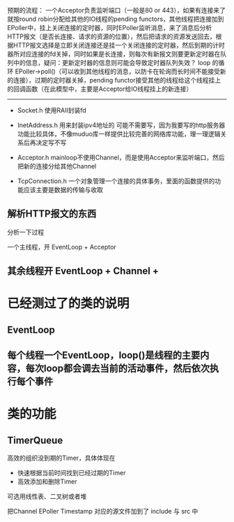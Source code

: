 预期的流程：
一个Acceptor负责监听端口（一般是80 or 443），如果有连接来了就按round robin分配给其他的IO线程的pending functors，其他线程把连接加到EPoller中，挂上关闭连接的定时器，同时EPoller监听消息，来了消息后分析HTTP报文（是否长连接、请求的资源的位置），然后把请求的资源发送回去，根据HTTP报文选择是立即关闭连接还是挂一个关闭连接的定时器，然后到期的计时器所对应连接的fd关掉，同时如果是长连接，则每次有新报文则要更新定时器在队列中的信息，疑问：更新定时器的信息则可能会导致定时器队列失效？
loop 的循环 EPoller->poll()（可以收到其他线程的消息，以防卡在轮询而长时间不能接受新的连接），过期的定时器关掉，pending functor接受其他的线程给这个线程挂上的回调函数（在此模型中，主要是Acceptor给IO线程挂上的新连接）


---
* Socket.h
使用RAII封装fd

* InetAddress.h
用来封装ipv4地址的
可能不需要写，因为我要写的http服务器功能比较具体，不像muduo库一样提供比较完善的网络库功能，理一理逻辑关系后再决定写不写

* Acceptor.h
mainloop不使用Channel，而是使用Acceptor来监听端口，然后把新的连接分给其他Channel

* TcpConnection.h
一个对象管理一个连接的具体事务，里面的函数提供的功能应该主要是数据的传输与收取

解析HTTP报文的东西
---
分析一下过程

一个主线程，开
EventLoop + Acceptor

其余线程开
EventLoop + Channel + 
---
# 已经测过了的类的说明
## EventLoop
每个线程一个EventLoop，loop()是线程的主要内容，每次loop都会调去当前的活动事件，然后依次执行每个事件
---
# 类的功能

## TimerQueue
高效的组织没到期的Timer，具体体现在
* 快速根据当前时间找到已经过期的Timer
* 高效添加和删除Timer

可选用线性表、二叉树或者堆

把Channel EPoller Timestamp 对应的源文件加到了 include 与 src 中